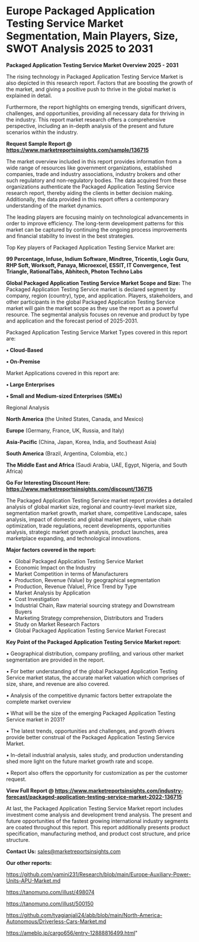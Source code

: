 # Europe Packaged Application Testing Service Market Segmentation, Main Players, Size, SWOT Analysis 2025 to 2031

<Strong> Packaged Application Testing Service Market Overview 2025 - 2031</strong>

The rising technology in Packaged Application Testing Service Market is also depicted in this research report. Factors that are boosting the growth of the market, and giving a positive push to thrive in the global market is explained in detail.

Furthermore, the report highlights on emerging trends, significant drivers, challenges, and opportunities, providing all necessary data for thriving in the industry. This report market research offers a comprehensive perspective, including an in-depth analysis of the present and future scenarios within the industry.

<strong>Request Sample Report @ <a href=https://www.marketreportsinsights.com/sample/136715>https://www.marketreportsinsights.com/sample/136715</a></strong>

The market overview included in this report provides information from a wide range of resources like government organizations, established companies, trade and industry associations, industry brokers and other such regulatory and non-regulatory bodies. The data acquired from these organizations authenticate the Packaged Application Testing Service research report, thereby aiding the clients in better decision making. Additionally, the data provided in this report offers a contemporary understanding of the market dynamics.

The leading players are focusing mainly on technological advancements in order to improve efficiency. The long-term development patterns for this market can be captured by continuing the ongoing process improvements and financial stability to invest in the best strategies.

Top Key players of Packaged Application Testing Service Market are:

<strong>99 Percentage, Infuse, Indium Software, Mindtree, Tricentis, Logix Guru, RHP Soft, Worksoft, Panaya, Microexcel, ESSIT, IT Convergence, Test Triangle, RationalTabs, Abhitech, Photon Techno Labs</strong>

<strong><b>Global Packaged Application Testing Service Market Scope and Size:</b></strong>
The Packaged Application Testing Service market is declared segment by company, region (country), type, and application. Players, stakeholders, and other participants in the global Packaged Application Testing Service market will gain the market scope as they use the report as a powerful resource. The segmental analysis focuses on revenue and product by type and application and the forecast period of 2025-2031.

Packaged Application Testing Service Market Types covered in this report are:

<strong>• Cloud-Based

• On-Premise</strong>

Market Applications covered in this report are:

<strong>• Large Enterprises

• Small and Medium-sized Enterprises (SMEs)</strong> 

Regional Analysis

<strong>North America</strong> (the United States, Canada, and Mexico)

<strong>Europe</strong> (Germany, France, UK, Russia, and Italy)

<strong>Asia-Pacific</strong> (China, Japan, Korea, India, and Southeast Asia)

<strong>South America</strong> (Brazil, Argentina, Colombia, etc.)

<strong>The Middle East and Africa</strong> (Saudi Arabia, UAE, Egypt, Nigeria, and South Africa)

<strong>Go For Interesting Discount Here: <a href=https://www.marketreportsinsights.com/discount/136715>https://www.marketreportsinsights.com/discount/136715</a></strong>

The Packaged Application Testing Service market report provides a detailed analysis of global market size, regional and country-level market size, segmentation market growth, market share, competitive Landscape, sales analysis, impact of domestic and global market players, value chain optimization, trade regulations, recent developments, opportunities analysis, strategic market growth analysis, product launches, area marketplace expanding, and technological innovations.

<strong><b>Major factors covered in the report:</b></strong>
<ul>
  <li>Global Packaged Application Testing Service Market </li>
  <li>Economic Impact on the Industry</li>
  <li>Market Competition in terms of Manufacturers</li>
  <li>Production, Revenue (Value) by geographical segmentation</li>
  <li>Production, Revenue (Value), Price Trend by Type</li>
  <li>Market Analysis by Application</li>
  <li>Cost Investigation</li>
  <li>Industrial Chain, Raw material sourcing strategy and Downstream Buyers</li>
  <li>Marketing Strategy comprehension, Distributors and Traders</li>
  <li>Study on Market Research Factors</li>
  <li>Global Packaged Application Testing Service Market Forecast</li>
</ul>

<strong><b>Key Point of the Packaged Application Testing Service Market report:</b></strong>

• Geographical distribution, company profiling, and various other market segmentation are provided in the report.

• For better understanding of the global Packaged Application Testing Service market status, the accurate market valuation which comprises of size, share, and revenue are also covered.

• Analysis of the competitive dynamic factors better extrapolate the complete market overview

• What will be the size of the emerging Packaged Application Testing Service market in 2031?

• The latest trends, opportunities and challenges, and growth drivers provide better construal of the Packaged Application Testing Service Market.

• In-detail industrial analysis, sales study, and production understanding shed more light on the future market growth rate and scope.

• Report also offers the opportunity for customization as per the customer request.

<strong><b>View Full Report @ <a href=https://www.marketreportsinsights.com/industry-forecast/packaged-application-testing-service-market-2022-136715>https://www.marketreportsinsights.com/industry-forecast/packaged-application-testing-service-market-2022-136715</a></b></strong>


At last, the Packaged Application Testing Service Market report includes investment come analysis and development trend analysis. The present and future opportunities of the fastest growing international industry segments are coated throughout this report. This report additionally presents product specification, manufacturing method, and product cost structure, and price structure.

<strong>Contact Us:</strong>
sales@marketreportsinsights.com

<strong>Our other reports:</strong>

<a href=https://github.com/yamini231/Research/blob/main/Europe-Auxiliary-Power-Units-APU-Market.md>https://github.com/yamini231/Research/blob/main/Europe-Auxiliary-Power-Units-APU-Market.md</a>

<a href=https://tanomuno.com/illust/498074>https://tanomuno.com/illust/498074</a>

<a href=https://tanomuno.com/illust/500150>https://tanomuno.com/illust/500150</a>

<a href=https://github.com/tyagianjali24/abb/blob/main/North-America-Autonomous/Driverless-Cars-Market.md>https://github.com/tyagianjali24/abb/blob/main/North-America-Autonomous/Driverless-Cars-Market.md</a>

<a href=https://ameblo.jp/cargo656/entry-12888816499.html>https://ameblo.jp/cargo656/entry-12888816499.html</a>"
